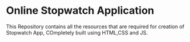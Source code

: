 # Online Stopwatch Application
This Repository contains all the resources that are required for creation of Stopwatch App, COmpletely built using HTML,CSS and JS.
